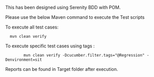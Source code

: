 This has been designed using Serenity BDD with POM. 

Please use the below Maven command to execute the Test scripts

To execute all test cases:

      mvn clean verify
			
To execute specific test cases using tags :

			mvn clean verify -Dcucumber.filter.tags="@Regression" -Denvironment=sit
			
Reports can be found in Target folder after execution.
